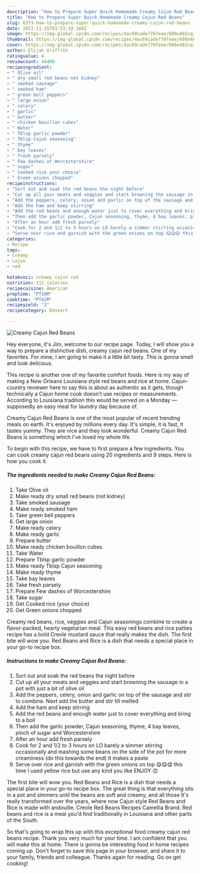```yaml
---
description: "How to Prepare Super Quick Homemade Creamy Cajun Red Beans"
title: "How to Prepare Super Quick Homemade Creamy Cajun Red Beans"
slug: 6373-how-to-prepare-super-quick-homemade-creamy-cajun-red-beans
date: 2021-11-25T03:53:19.184Z
image: https://img-global.cpcdn.com/recipes/4ac69cade776feae/680x482cq70/creamy-cajun-red-beans-recipe-main-photo.jpg
thumbnail: https://img-global.cpcdn.com/recipes/4ac69cade776feae/680x482cq70/creamy-cajun-red-beans-recipe-main-photo.jpg
cover: https://img-global.cpcdn.com/recipes/4ac69cade776feae/680x482cq70/creamy-cajun-red-beans-recipe-main-photo.jpg
author: Elijah Griffith
ratingvalue: 4
reviewcount: 46408
recipeingredient:
- " Olive oil"
- " dry small red beans not kidney"
- " smoked sausage"
- " smoked ham"
- " green bell peppers"
- " large onion"
- " celery"
- " garlic"
- " butter"
- " chicken bouillon cubes"
- " Water"
- " Tblsp garlic powder"
- " Tblsp Cajun seasoning"
- " thyme"
- " bay leaves"
- " fresh parsely"
- " Few dashes of Worcestershire"
- " sugar"
- " Cooked rice your choice"
- " Green onions chopped"
recipeinstructions:
- "Sort out and soak the red beans the night before"
- "Cut up all your meats and veggies and start browning the sausage in a pot with just a bit of olive oil"
- "Add the peppers, celery, onion and garlic on top of the sausage and stir to combine. Next add the butter and stir till melted"
- "Add the ham and keep stirring"
- "Add the red beans and enough water just to cover everything and bring to a boil"
- "Then add the garlic powder, Cajun seasoning, thyme, 4 bay leaves, pinch of sugar and Worcestershire"
- "After an hour add fresh parsely"
- "Cook for 2 and 1/2 to 3 hours on LO barely a simmer stirring occasionally and mashing some beans on the side of the pot for more creaminess (do this towards the end) It makes a paste"
- "Serve over rice and garnish with the green onions on top 😋😋😋 this time I used yellow rice but use any kind you like ENJOY 😊"
categories:
- Recipe
tags:
- creamy
- cajun
- red

katakunci: creamy cajun red 
nutrition: 111 calories
recipecuisine: American
preptime: "PT10M"
cooktime: "PT42M"
recipeyield: "2"
recipecategory: Dessert

---
```



![Creamy Cajun Red Beans](https://img-global.cpcdn.com/recipes/4ac69cade776feae/680x482cq70/creamy-cajun-red-beans-recipe-main-photo.jpg)

Hey everyone, it's Jim, welcome to our recipe page. Today, I will show you a way to prepare a distinctive dish, creamy cajun red beans. One of my favorites. For mine, I am going to make it a little bit tasty. This is gonna smell and look delicious.

This recipe is another one of my favorite comfort foods. Here is my way of making a New Orleans Louisiana style red beans and rice at home. Cajun-country reviewer here to say this is about as authentic as it gets, though technically a Cajun home cook doesn&#39;t use recipes or measurements. According to Louisiana tradition this would be served on a Monday — supposedly an easy meal for laundry day because of.

Creamy Cajun Red Beans is one of the most popular of recent trending meals on earth. It's enjoyed by millions every day. It's simple, it is fast, it tastes yummy. They are nice and they look wonderful. Creamy Cajun Red Beans is something which I've loved my whole life.


To begin with this recipe, we have to first prepare a few ingredients. You can cook creamy cajun red beans using 20 ingredients and 9 steps. Here is how you cook it.

<!--inarticleads1-->

##### The ingredients needed to make Creamy Cajun Red Beans:

1. Take  Olive oil
1. Make ready  dry small red beans (not kidney)
1. Take  smoked sausage
1. Make ready  smoked ham
1. Take  green bell peppers
1. Get  large onion
1. Make ready  celery
1. Make ready  garlic
1. Prepare  butter
1. Make ready  chicken bouillon cubes
1. Take  Water
1. Prepare  Tblsp garlic powder
1. Make ready  Tblsp Cajun seasoning
1. Make ready  thyme
1. Take  bay leaves
1. Take  fresh parsely
1. Prepare  Few dashes of Worcestershire
1. Take  sugar
1. Get  Cooked rice (your choice)
1. Get  Green onions chopped


Creamy red beans, rice, veggies and Cajun seasonings combine to create a flavor-packed, hearty vegetarian meal. This easy red beans and rice patties recipe has a bold Creole mustard sauce that really makes the dish. The first bite will wow you. Red Beans and Rice is a dish that needs a special place in your go-to recipe box. 

<!--inarticleads2-->

##### Instructions to make Creamy Cajun Red Beans:

1. Sort out and soak the red beans the night before
1. Cut up all your meats and veggies and start browning the sausage in a pot with just a bit of olive oil
1. Add the peppers, celery, onion and garlic on top of the sausage and stir to combine. Next add the butter and stir till melted
1. Add the ham and keep stirring
1. Add the red beans and enough water just to cover everything and bring to a boil
1. Then add the garlic powder, Cajun seasoning, thyme, 4 bay leaves, pinch of sugar and Worcestershire
1. After an hour add fresh parsely
1. Cook for 2 and 1/2 to 3 hours on LO barely a simmer stirring occasionally and mashing some beans on the side of the pot for more creaminess (do this towards the end) It makes a paste
1. Serve over rice and garnish with the green onions on top 😋😋😋 this time I used yellow rice but use any kind you like ENJOY 😊


The first bite will wow you. Red Beans and Rice is a dish that needs a special place in your go-to recipe box. The great thing is that everything sits in a pot and simmers until the beans are soft and creamy, and all those It&#39;s really transformed over the years, where now Cajun style Red Beans and Rice is made with andouille. Creole Red Beans Recipes Camellia Brand. Red beans and rice is a meal you&#39;d find traditionally in Louisiana and other parts of the South. 

So that's going to wrap this up with this exceptional food creamy cajun red beans recipe. Thank you very much for your time. I am confident that you will make this at home. There is gonna be interesting food in home recipes coming up. Don't forget to save this page in your browser, and share it to your family, friends and colleague. Thanks again for reading. Go on get cooking!
